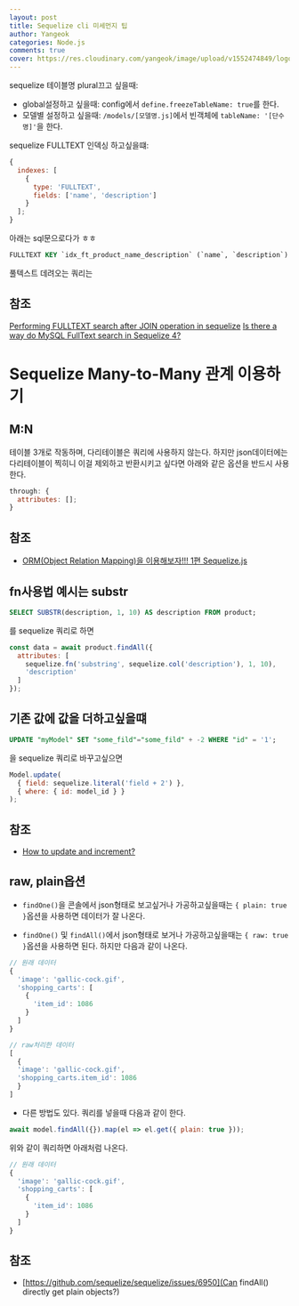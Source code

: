 ```yaml
---
layout: post
title: Sequelize cli 미세먼지 팁
author: Yangeok
categories: Node.js
comments: true
cover: https://res.cloudinary.com/yangeok/image/upload/v1552474849/logo/posts/sequelize.jpg
---
```


sequelize 테이블명 plural끄고 싶을때:

- global설정하고 싶을때: config에서 `define.freezeTableName: true`를 한다.
- 모델별 설정하고 싶을때: `/models/[모델명.js]`에서 빈객체에 `tableName: '[단수명]'`을 한다.

sequelize FULLTEXT 인덱싱 하고싶을떄:

```js
{
  indexes: [
    {
      type: 'FULLTEXT',
      fields: ['name', 'description']
    }
  ];
}
```

아래는 sql문으로다가 ㅎㅎ

```sql
FULLTEXT KEY `idx_ft_product_name_description` (`name`, `description`)
```

풀텍스트 데려오는 쿼리는

## 참조

[Performing FULLTEXT search after JOIN operation in sequelize](https://stackoverflow.com/questions/40571881/performing-fulltext-search-after-join-operation-in-sequelize)
[Is there a way do MySQL FullText search in Sequelize 4?](https://stackoverflow.com/questions/47742180/is-there-a-way-do-mysql-fulltext-search-in-sequelize-4)

# Sequelize Many-to-Many 관계 이용하기

## M:N

테이블 3개로 작동하며, 다리테이블은 쿼리에 사용하지 않는다. 하지만 json데이터에는 다리테이블이 찍히니 이걸 제외하고 반환시키고 싶다면 아래와 같은 옵션을 반드시 사용한다.

```js
through: {
  attributes: [];
}
```

## 참조

- [ORM(Object Relation Mapping)을 이용해보자!!! 1편 Sequelize.js](https://real-dongsoo7.tistory.com/63)

## fn사용법 예시는 substr

```sql
SELECT SUBSTR(description, 1, 10) AS description FROM product;
```

를 sequelize 쿼리로 하면

```js
const data = await product.findAll({
  attributes: [
    sequelize.fn('substring', sequelize.col('description'), 1, 10),
    'description'
  ]
});
```

## 기존 값에 값을 더하고싶을떄

```sql
UPDATE "myModel" SET "some_fild"="some_fild" + -2 WHERE "id" = '1';
```

을 sequelize 쿼리로 바꾸고싶으면

```js
Model.update(
  { field: sequelize.literal('field + 2') },
  { where: { id: model_id } }
);
```

## 참조

- [How to update and increment?](https://github.com/sequelize/sequelize/issues/7268)

## raw, plain옵션

- `findOne()`을 콘솔에서 json형태로 보고싶거나 가공하고싶을때는 `{ plain: true }`옵션을 사용하면 데이터가 잘 나온다.

- `findOne()` 및 `findAll()`에서 json형태로 보거나 가공하고싶을때는 `{ raw: true }`옵션을 사용하면 된다. 하지만 다음과 같이 나온다.

```js
// 원래 데이터
{
  'image': 'gallic-cock.gif',
  'shopping_carts': [
    {
      'item_id': 1086
    }
  ]
}

// raw처리한 데이터
[
  {
  'image': 'gallic-cock.gif',
  'shopping_carts.item_id': 1086
  }
]
```

- 다른 방법도 있다. 쿼리를 넣을때 다음과 같이 한다.

```js
await model.findAll({}).map(el => el.get({ plain: true }));
```

위와 같이 쿼리하면 아래처럼 나온다.

```js
// 원래 데이터
{
  'image': 'gallic-cock.gif',
  'shopping_carts': [
    {
      'item_id': 1086
    }
  ]
}
```

## 참조

- [https://github.com/sequelize/sequelize/issues/6950](Can findAll() directly get plain objects?)
